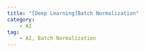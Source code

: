 ```yaml
---
title: "[Deep Learning]Batch Normalization"
category:
    - AI
tag:
    - AI, Batch Normalization
---
```


